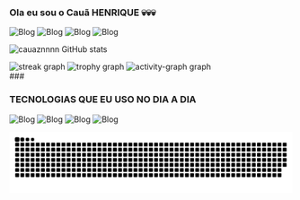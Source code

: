 ###     Ola eu sou o Cauã HENRIQUE 💀💀💀


![ Blog](https://img.shields.io/badge/TikTok-000000?style=for-the-badge&logo=tiktok&logoColor=white)
![Blog](https://img.shields.io/badge/Instagram-E4405F?style=for-the-badge&logo=instagram&logoColor=white)
![Blog](https://img.shields.io/badge/Facebook-1877F2?style=for-the-badge&logo=facebook&logoColor=white)
![Blog](    https://img.shields.io/badge/Discord-7289DA?style=for-the-badge&logo=discord&logoColor=white)



  ![cauaznnnn GitHub stats](https://github-readme-stats.vercel.app/api?username=cauaznnnn&show_icons=true&theme=highcontrast) 
<div >
    
  <img src="https://streak-stats.demolab.com?user=cauaznnnn&locale=en&mode=daily&theme=midnight_purple&hide_border=false&border_radius=5&order=3" height="150" alt="streak graph"  />
  
  <img src="https://github-profile-trophy.vercel.app?username=cauaznnnn&theme=midnight_purple&column=-1&row=1&margin-w=8&margin-h=8&no-bg=false&no-frame=false&order=4" height="150" alt="trophy graph"  />
  <img src="https://github-readme-activity-graph.vercel.app/graph?username=cauaznnnn&radius=16&theme=midnight_purple&area=true&order=5" height="300" alt="activity-graph graph"  />
  </div>
###

###

### TECNOLOGIAS QUE EU USO NO DIA A DIA


![ Blog](https://img.shields.io/badge/JavaScript-F7DF1E?style=for-the-badge&logo=javascript&logoColor=black)
![Blog](https://img.shields.io/badge/HTML5-E34F26?style=for-the-badge&logo=html5&logoColor=white)
![Blog](https://img.shields.io/badge/CSS3-1572B6?style=for-the-badge&logo=css3&logoColor=white)
![Blog](https://img.shields.io/badge/MySQL-00000F?style=for-the-badge&logo=mysql&logoColor=white)

<picture align="center">
  <source media="(prefers-color-scheme: dark)" srcset="https://raw.githubusercontent.com/cauaznnnn/cauaznnnn/output/github-contribution-grid-snake-dark.svg">
  <source media="(prefers-color-scheme: light)" srcset="https://raw.githubusercontent.com/cauaznnnn/cauaznnnn/output/github-contribution-grid-snake-dark.svg">
  <img align="center" alt="github contribution grid snake animation" src="https://raw.githubusercontent.com/cauaznnnn/cauaznnnn/output/github-contribution-grid-snake.svg">
</picture>

